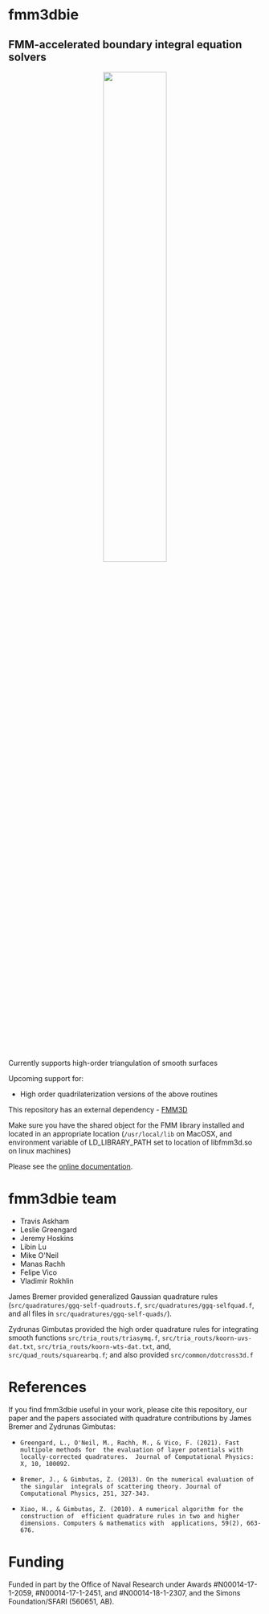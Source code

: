 # fmm3dbie

## FMM-accelerated boundary integral equation solvers

<p align="center">
<img width="50%" src="docs/plane.png"/>
</p>

Currently supports high-order triangulation of smooth surfaces

Upcoming support for: 
-  High order quadrilaterization versions of the above routines 


This repository has an external dependency - [FMM3D](https://fmm3d.readthedocs.io/en/latest)

Make sure you have the shared object for the FMM library installed and
located in an appropriate location (`/usr/local/lib` on MacOSX, and
environment variable of LD_LIBRARY_PATH set to location of libfmm3d.so 
on linux machines)


Please see the [online documentation](https://fmm3dbie.readthedocs.io).


fmm3dbie team
===============
* Travis Askham
* Leslie Greengard
* Jeremy Hoskins
* Libin Lu
* Mike O'Neil
* Manas Rachh
* Felipe Vico
* Vladimir Rokhlin


James Bremer provided generalized Gaussian quadrature rules
(`src/quadratures/ggq-self-quadrouts.f`, `src/quadratures/ggq-selfquad.f`,
and all files in `src/quadratures/ggq-self-quads/`). 

Zydrunas Gimbutas provided the high order quadrature rules
for integrating smooth functions `src/tria_routs/triasymq.f`, 
`src/tria_routs/koorn-uvs-dat.txt`, `src/tria_routs/koorn-wts-dat.txt`,
and, `src/quad_routs/squarearbq.f`; and also provided `src/common/dotcross3d.f`

References
============
If you find fmm3dbie useful in your work, please cite this repository,
our paper and the papers associated with quadrature contributions by
James Bremer and Zydrunas Gimbutas:

- `Greengard, L., O'Neil, M., Rachh, M., & Vico, F. (2021). Fast multipole methods for 
the evaluation of layer potentials with locally-corrected quadratures. 
Journal of Computational Physics: X, 10, 100092.`

- `Bremer, J., & Gimbutas, Z. (2013). On the numerical evaluation of the singular 
integrals of scattering theory. Journal of Computational Physics, 251, 327-343.` 

- `Xiao, H., & Gimbutas, Z. (2010). A numerical algorithm for the construction of 
efficient quadrature rules in two and higher dimensions. Computers & mathematics with 
applications, 59(2), 663-676.` 


Funding
=========

Funded in part by the Office of Naval Research under Awards
#N00014-17-1-2059, #N00014-17-1-2451, and #N00014-18-1-2307, 
and the Simons Foundation/SFARI (560651, AB).

